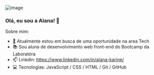 ![image](https://user-images.githubusercontent.com/109031446/202922855-fd6d08ee-ef41-4768-a1ba-978839f5b5c2.png)

### Olá, eu sou a Alana! 👋

Sobre mim:

- 🔭 Atualmente estou em busca de uma oportunidade na area Tech
- 📚 Sou aluna de desenvolvimento web front-end do Bootcamp da Laboratóra
- 📫 Linkdin: https://www.linkedin.com/in/alana-karine/
- 💻 Tecnologias: JavaScript / CSS / HTML / Git / GitHub 
<!--
**AlanaK2/AlanaK2** is a ✨ _special_ ✨ repository because its `README.md` (this file) appears on your GitHub profile.

Here are some ideas to get you started:

- 🔭 I’m currently working on ...
- 🌱 I’m currently learning ...
- 👯 I’m looking to collaborate on ...
- 🤔 I’m looking for help with ...
- 💬 Ask me about ...
- 📫 How to reach me: ...
- 😄 Pronouns: ...
- ⚡ Fun fact: ...
-->
